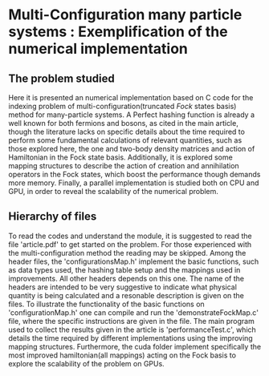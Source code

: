 # Multi-Configuration many particle systems : Exemplification of the numerical implementation

## The problem studied

Here it is presented an numerical implementation based on C code for the indexing problem of multi-configuration(truncated *Fock* states basis)
method for many-particle systems. A Perfect hashing function is already a well known for both fermions and bosons, as cited in the main article, though the literature lacks on
specific details about the time required to perform some fundamental calculations of relevant quantities, such as those explored
here, the one and two-body density matrices and action of Hamiltonian in the Fock state basis. Additionally, it is explored some mapping structures to
describe the action of creation and annihilation operators in the Fock states, which boost the performance though demands more memory.
Finally, a parallel implementation is studied both on CPU and GPU, in order to reveal the scalability of the numerical problem.

## Hierarchy of files

To read the codes and understand the module, it is suggested to read the file 'article.pdf' to get started on the problem.
For those experienced with the multi-configuration method the reading may be skipped. Among the header files, the 'configurationsMap.h'
implement the basic functions, such as data types used, the hashing table setup and the mappings used in improvements. All other
headers depends on this one. The name of the headers are intended to be very suggestive to indicate what physical quantity is being
calculated and a resonable description is given on the files.
To illustrate the functionality of the basic functions on 'configurationMap.h' one can compile and run the 'demonstrateFockMap.c' file,
where the specific instructions are given in the file.
The main program used to collect the results given in the article is 'performanceTest.c', which details the time required by
different implementations using the improving mapping structures. Furthermore, the cuda folder implement specifically the
most improved hamiltonian(all mappings) acting on the Fock basis to explore the scalability of the problem on GPUs.
